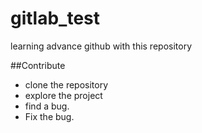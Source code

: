 # gitlab_test
learning advance github  with this repository


##Contribute

* clone the repository
* explore the project
* find a bug.
* Fix the bug.
